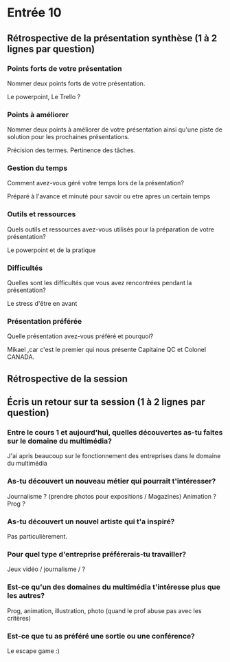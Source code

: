 # Entrée 10
## Rétrospective de la présentation synthèse (1 à 2 lignes par question)

### Points forts de votre présentation 
Nommer deux points forts de votre présentation.

Le powerpoint, Le Trello ?

### Points à améliorer
Nommer deux points à améliorer de votre présentation ainsi qu'une piste de solution pour les prochaines présentations. 

Précision des termes. Pertinence des tâches.

### Gestion du temps
Comment avez-vous géré votre temps lors de la présentation?

Préparé à l'avance et minuté pour savoir ou etre apres un certain temps


### Outils et ressources
Quels outils et ressources avez-vous utilisés pour la préparation de votre présentation?

Le powerpoint et de la pratique

### Difficultés
Quelles sont les difficultés que vous avez rencontrées pendant la présentation?

Le stress d'être en avant

### Présentation préférée
Quelle présentation avez-vous préféré et pourquoi?

Mikael ,car c'est le premier qui nous présente Capitaine QC et Colonel CANADA.

## Rétrospective de la session
## Écris un retour sur ta session (1 à 2 lignes par question)

### Entre le cours 1 et aujourd'hui, quelles découvertes as-tu faites sur le domaine du multimédia? 

J'ai apris beaucoup sur le fonctionnement des entreprises dans le domaine du multimédia

### As-tu découvert un nouveau métier qui pourrait t'intéresser? 

Journalisme ? (prendre photos pour expositions / Magazines) Animation ? Prog ?

### As-tu découvert un nouvel artiste qui t'a inspiré? 

Pas particulièrement.

### Pour quel type d'entreprise préférerais-tu travailler? 

Jeux vidéo / journalisme / ?

### Est-ce qu'un des domaines du multimédia t'intéresse plus que les autres? 

Prog, animation, illustration, photo (quand le prof abuse pas avec les critères)

### Est-ce que tu as préféré une sortie ou une conférence?

Le escape game :)
